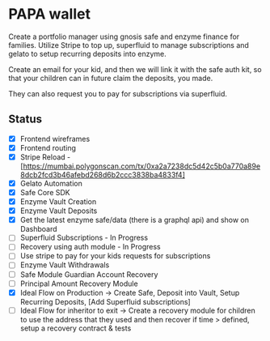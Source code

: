# PAPA wallet
Create a portfolio manager using gnosis safe and enzyme finance for families. Utilize Stripe to top up, superfluid to manage subscriptions and gelato to setup recurring deposits into enzyme.

Create an email for your kid, and then we will link it with the safe auth kit, so that your children can in future claim the deposits, you made.

They can also request you to pay for subscriptions via superfluid.

## Status
- [x] Frontend wireframes
- [x] Frontend routing
- [x] Stripe Reload - [https://mumbai.polygonscan.com/tx/0xa2a7238dc5d42c5b0a770a89e8dcb2fcd3b46afebd268d6b2ccc3838ba4833f4]
- [x] Gelato Automation
- [x] Safe Core SDK
- [x] Enzyme Vault Creation
- [x] Enzyme Vault Deposits
- [x] Get the latest enzyme safe/data (there is a graphql api) and show on Dashboard
- [ ] Superfluid Subscriptions - In Progress
- [ ] Recovery using auth module - In Progress
- [ ] Use stripe to pay for your kids requests for subscriptions
- [ ] Enzyme Vault Withdrawals
- [ ] Safe Module Guardian Account Recovery
- [ ] Principal Amount Recovery Module
- [x] Ideal Flow on Production -> Create Safe, Deposit into Vault, Setup Recurring Deposits, [Add Superfluid subscriptions]
- [ ] Ideal Flow for inheritor to exit -> Create a recovery module for children to use the address that they used and then recover if time > defined, setup a recovery contract & tests